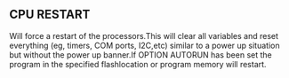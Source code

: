## CPU RESTART

Will force a restart of the processors.This will clear all variables and reset everything (eg, timers, COM ports, I2C,etc) similar to a power up situation but without the power up banner.If OPTION AUTORUN has been set the program in the specified flashlocation or program memory will restart.